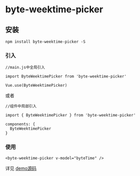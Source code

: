# byte-weektime-picker

## 安装
```
npm install byte-weektime-picker -S
```

### 引入

```
//main.js中全局引入

import ByteWeektimePicker from 'byte-weektime-picker'

Vue.use(ByteWeektimePicker)

```
或者
```
//组件中局部引入

import { ByteWeektimePicker } from 'byte-weektime-picker'

components: {
  ByteWeektimePicker
}

```

### 使用

```
<byte-weektime-picker v-model="byteTime" />
```

详见 [demo源码](https://github.com/vincentzyc/byte-weektime-picker/blob/master/src/components/demo.vue)
